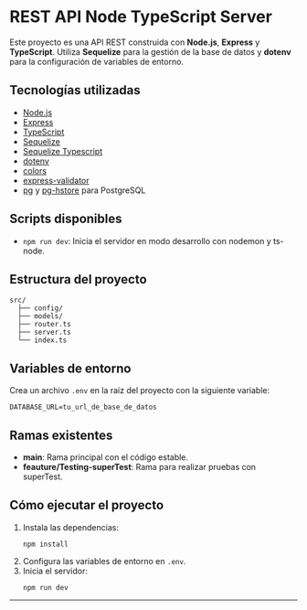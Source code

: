 # REST API Node TypeScript Server

Este proyecto es una API REST construida con **Node.js**, **Express** y **TypeScript**. Utiliza **Sequelize** para la gestión de la base de datos y **dotenv** para la configuración de variables de entorno.

## Tecnologías utilizadas

- [Node.js](https://nodejs.org/)
- [Express](https://expressjs.com/)
- [TypeScript](https://www.typescriptlang.org/)
- [Sequelize](https://sequelize.org/)
- [Sequelize Typescript](https://sequelize.org/master/manual/typescript.html)
- [dotenv](https://github.com/motdotla/dotenv)
- [colors](https://www.npmjs.com/package/colors)
- [express-validator](https://express-validator.github.io/)
- [pg](https://www.npmjs.com/package/pg) y [pg-hstore](https://www.npmjs.com/package/pg-hstore) para PostgreSQL

## Scripts disponibles

- `npm run dev`: Inicia el servidor en modo desarrollo con nodemon y ts-node.

## Estructura del proyecto

```
src/
  ├── config/
  ├── models/
  ├── router.ts
  ├── server.ts
  └── index.ts
```

## Variables de entorno

Crea un archivo `.env` en la raíz del proyecto con la siguiente variable:

```
DATABASE_URL=tu_url_de_base_de_datos
```

## Ramas existentes

- **main**: Rama principal con el código estable.
- **feauture/Testing-superTest**: Rama para realizar pruebas con superTest.

## Cómo ejecutar el proyecto

1. Instala las dependencias:
   ```
   npm install
   ```
2. Configura las variables de entorno en `.env`.
3. Inicia el servidor:
   ```
   npm run dev
   ```

---

